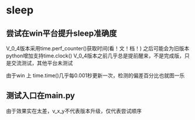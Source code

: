 # sleep

## 尝试在win平台提升sleep准确度

V_0_4版本采用time.perf_counter()获取时间(看！文！档！)
之后可能会为旧版本python增加支持time.clock()
V_0_4版本之前几乎总是提前醒来，不是完成版，只是交流测试，其他平台未测试

由于win 上 time.time()几乎每0.001秒更新一次，检测的偏差百分比也就图一乐

## 测试入口在main.py

由于效果实在太差，v_x_y不代表版本升级，仅代表尝试顺序
